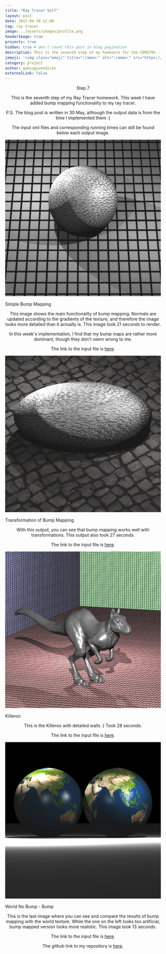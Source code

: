 ```yaml
---
title: "Ray Tracer Vol7"
layout: post
date: 2017-04-30 11.00
tag: ray tracer
image: ../assets/images/profile.png
headerImage: true
projects: true
hidden: true # don't count this post in blog pagination
description: This is the seventh step of my homework for the CENG795 - Advanced Ray Tracing course.
jemoji: '<img class="emoji" title=":ramen:" alt=":ramen:" src="https://assets.github.com/images/icons/emoji/unicode/1f320.png" height="20" width="20" align="absmiddle">'
category: project
author: goksuguvendiren
externalLink: false
---
```

<center> Step 7 </center>
<center>
<p>
This is the seventh step of my Ray Tracer homework. This week I have added bump mapping functionality to my ray tracer.

P.S. The blog post is written in 30 May, although the output data is from the time I implemented them :)
</p>

<p>
The input xml files and corresponding running times can still be found below each output image.
</p>

</center>

<p align="center">
  <img src="../assets/images/7/bump_mapping_basic.png" alt="Simple Bump Mapping"/>
  <figcaption>Simple Bump Mapping</figcaption>
</p>
<center>

<p>
This image shows the main functionality of bump mapping. Normals are updated according to the gradients of the texture, and
therefore the image looks more detailed than it actually is. This image took 21 seconds to render.

In this week's implementation, I find that my bump maps are rather more dominant, though they don't seem wrong to me.
</p>
<p>
The link to the input file is
<a href="https://github.com/goksuguvendiren/AdvancedRayTracing/blob/master/inputs/7/bump_mapping_basic.xml">here</a>.
</p>
</center>

<p align="center">
  <img src="../assets/images/7/bump_mapping_transformed.png" alt="Transformation of Bump Mapping"/>
  <figcaption>Transformation of Bump Mapping</figcaption>
</p>

<center>
<p>
With this output, you can see that bump mapping works well with transformations. This output also took 27 seconds.
</p>
<p>
The link to the input file is
<a href="https://github.com/goksuguvendiren/AdvancedRayTracing/blob/master/inputs/7/bump_mapping_transformed.xml">here</a>.
</p>
</center>


<p align="center">
  <img src="../assets/images/7/killeroo_bump_walls.png" alt="Killeroo"/>
  <figcaption>Killeroo</figcaption>
</p>

<center>
<p>
This is the Killeroo with detailed walls :) Took 28 seconds.
</p>
<p>
The link to the input file is
<a href="https://github.com/goksuguvendiren/AdvancedRayTracing/blob/master/inputs/7/killeroo_bump_walls.xml">here</a>.
</p>
</center>

<p align="center">
  <img src="../assets/images/7/sphere_bump_nobump.png" alt="World No Bump - Bump"/>
  <figcaption>World No Bump - Bump</figcaption>
</p>

<center>
<p>
This is the last image where you can see and compare the results of bump mapping with the world texture. While the one
on the left looks too artificial, bump mapped version looks more realistic. This image took 13 seconds.
</p>
<p>
The link to the input file is
<a href="https://github.com/goksuguvendiren/AdvancedRayTracing/blob/master/inputs/7/sphere_bump_nobump.xml">here</a>.
</p>
</center>

<center>
<p>
The github link to my repository is <a href="https://github.com/goksuguvendiren/AdvancedRayTracing">here</a>.
</p>

</center>
